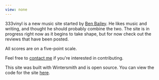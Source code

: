 ```yaml
---
view: none
---
```


333vinyl is a new music site started by [Ben Bailey][1]. He likes music and writing, and thought he should probably combine the two. The site is in progress right now as it begins to take shape, but for now check out the reviews that have been posted.

All scores are on a five-point scale.

Feel free to [contact me](mailto:bennettbailey@gmail.com) if you're interested in contributing.

This site was built with Wintersmith and is open source. You can view the code for the site [here][2].


[1]: http://benbailey.me/landing
[2]: https://github.com/benfb/music
